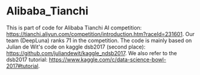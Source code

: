 # Alibaba_Tianchi
This is part of code for Alibaba Tianchi AI competition: https://tianchi.aliyun.com/competition/introduction.htm?raceId=231601.
Our team (DeepLuna) ranks 71 in the competition.
The code is mainly based on Julian de Wit's code on kaggle dsb2017 (second place): https://github.com/juliandewit/kaggle_ndsb2017.
We also refer to the dsb2017 tutorial: https://www.kaggle.com/c/data-science-bowl-2017#tutorial.
